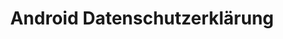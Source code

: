 ---
title: Android Datenschutzerklärung
layout: main
section: Kontakt
lang: de
ref: android_privacy
---